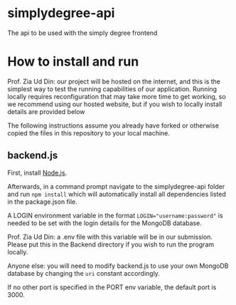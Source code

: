 # simplydegree-api
The api to be used with the simply degree frontend

# How to install and run
Prof. Zia Ud Din: our project will be hosted on the internet, and this is the simplest way to test the running capabilities of our application. Running locally requires reconfiguration that may take more time to get working, so we recommend using our hosted website, but if you wish to locally install details are provided below

The following instructions assume you already have forked or otherwise copied the files in this repository to your local machine.
## backend.js
First, install [Node.js](https://nodejs.org/en/).

Afterwards, in a command prompt navigate to the simplydegree-api folder and run `npm install` which will automatically install all dependencies listed in the package.json file.

A LOGIN environment variable in the format `LOGIN="username:password"` is needed to be set with the login details for the MongoDB database.

Prof. Zia Ud Din: a .env file with this variable will be in our submission. Please put this in the Backend directory if you wish to run the program locally.

Anyone else: you will need to modify backend.js to use your own MongoDB database by changing the `uri` constant accordingly.

If no other port is specified in the PORT env variable, the default port is 3000.
